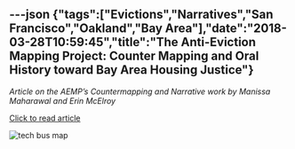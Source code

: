 ---json
{"tags":["Evictions","Narratives","San Francisco","Oakland","Bay Area"],"date":"2018-03-28T10:59:45","title":"The Anti-Eviction Mapping Project: Counter Mapping and Oral History toward Bay Area Housing Justice"}
---

_Article on the AEMP’s Countermapping and Narrative work by Manissa Maharawal and Erin McElroy_

[Click to read article](https://www.academia.edu/34708478/The_Anti-Eviction_Mapping_Project_Counter_Mapping_and_Oral_History_toward_Bay_Area_Housing_Justice)

![tech bus map](/assets/uploads/tech+bus+map)